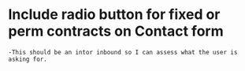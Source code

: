 # Include radio button for fixed or perm contracts on Contact form

    -This should be an intor inbound so I can assess what the user is asking for.